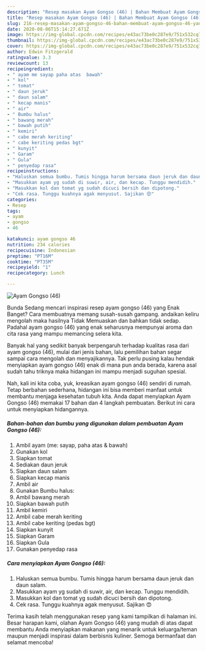 ```yaml
---
description: "Resep masakan Ayam Gongso (46) | Bahan Membuat Ayam Gongso (46) Yang Enak Banget"
title: "Resep masakan Ayam Gongso (46) | Bahan Membuat Ayam Gongso (46) Yang Enak Banget"
slug: 216-resep-masakan-ayam-gongso-46-bahan-membuat-ayam-gongso-46-yang-enak-banget
date: 2020-08-06T15:14:27.671Z
image: https://img-global.cpcdn.com/recipes/e43ac73be0c287e9/751x532cq70/ayam-gongso-46-foto-resep-utama.jpg
thumbnail: https://img-global.cpcdn.com/recipes/e43ac73be0c287e9/751x532cq70/ayam-gongso-46-foto-resep-utama.jpg
cover: https://img-global.cpcdn.com/recipes/e43ac73be0c287e9/751x532cq70/ayam-gongso-46-foto-resep-utama.jpg
author: Edwin Fitzgerald
ratingvalue: 3.3
reviewcount: 13
recipeingredient:
- " ayam me sayap paha atas  bawah"
- " kol"
- " tomat"
- " daun jeruk"
- " daun salam"
- " kecap manis"
- " air"
- " Bumbu halus"
- " bawang merah"
- " bawah putih"
- " kemiri"
- " cabe merah keriting"
- " cabe keriting pedas bgt"
- " kunyit"
- " Garam"
- " Gula"
- " penyedap rasa"
recipeinstructions:
- "Haluskan semua bumbu. Tumis hingga harum bersama daun jeruk dan daun salam."
- "Masukkan ayam yg sudah di suwir, air, dan kecap. Tunggu mendidih."
- "Masukkan kol dan tomat yg sudah dicuci bersih dan dipotong."
- "Cek rasa. Tunggu kuahnya agak menyusut. Sajikan 😍"
categories:
- Resep
tags:
- ayam
- gongso
- 46

katakunci: ayam gongso 46 
nutrition: 234 calories
recipecuisine: Indonesian
preptime: "PT16M"
cooktime: "PT35M"
recipeyield: "1"
recipecategory: Lunch

---
```



![Ayam Gongso (46)](https://img-global.cpcdn.com/recipes/e43ac73be0c287e9/751x532cq70/ayam-gongso-46-foto-resep-utama.jpg)

Bunda Sedang mencari inspirasi resep ayam gongso (46) yang Enak Banget? Cara membuatnya memang susah-susah gampang. andaikan keliru mengolah maka hasilnya Tidak Memuaskan dan bahkan tidak sedap. Padahal ayam gongso (46) yang enak seharusnya mempunyai aroma dan cita rasa yang mampu memancing selera kita.



Banyak hal yang sedikit banyak berpengaruh terhadap kualitas rasa dari ayam gongso (46), mulai dari jenis bahan, lalu pemilihan bahan segar sampai cara mengolah dan menyajikannya. Tak perlu pusing kalau hendak menyiapkan ayam gongso (46) enak di mana pun anda berada, karena asal sudah tahu triknya maka hidangan ini mampu menjadi suguhan spesial.


Nah, kali ini kita coba, yuk, kreasikan ayam gongso (46) sendiri di rumah. Tetap berbahan sederhana, hidangan ini bisa memberi manfaat untuk membantu menjaga kesehatan tubuh kita. Anda dapat menyiapkan Ayam Gongso (46) memakai 17 bahan dan 4 langkah pembuatan. Berikut ini cara untuk menyiapkan hidangannya.

<!--inarticleads1-->

##### Bahan-bahan dan bumbu yang digunakan dalam pembuatan Ayam Gongso (46):

1. Ambil  ayam (me: sayap, paha atas &amp; bawah)
1. Gunakan  kol
1. Siapkan  tomat
1. Sediakan  daun jeruk
1. Siapkan  daun salam
1. Siapkan  kecap manis
1. Ambil  air
1. Gunakan  Bumbu halus:
1. Ambil  bawang merah
1. Siapkan  bawah putih
1. Ambil  kemiri
1. Ambil  cabe merah keriting
1. Ambil  cabe keriting (pedas bgt)
1. Siapkan  kunyit
1. Siapkan  Garam
1. Siapkan  Gula
1. Gunakan  penyedap rasa




<!--inarticleads2-->

##### Cara menyiapkan Ayam Gongso (46):

1. Haluskan semua bumbu. Tumis hingga harum bersama daun jeruk dan daun salam.
1. Masukkan ayam yg sudah di suwir, air, dan kecap. Tunggu mendidih.
1. Masukkan kol dan tomat yg sudah dicuci bersih dan dipotong.
1. Cek rasa. Tunggu kuahnya agak menyusut. Sajikan 😍




Terima kasih telah menggunakan resep yang kami tampilkan di halaman ini. Besar harapan kami, olahan Ayam Gongso (46) yang mudah di atas dapat membantu Anda menyiapkan makanan yang menarik untuk keluarga/teman maupun menjadi inspirasi dalam berbisnis kuliner. Semoga bermanfaat dan selamat mencoba!
